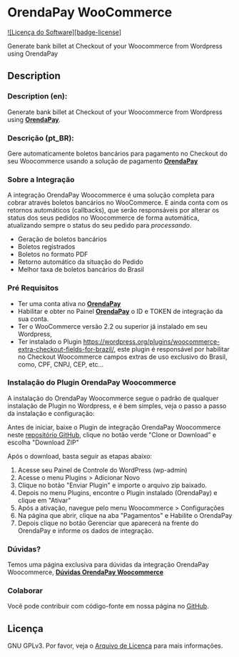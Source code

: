 # OrendaPay WooCommerce #
[![Licença do Software][badge-license]](LICENSE)

Generate bank billet at Checkout of your Woocommerce from Wordpress using OrendaPay 

## Description ##

### Description (en): ###

Generate bank billet at Checkout of your Woocommerce from Wordpress using **[OrendaPay](https://www.orendapay.com.br/)**.

### Descrição (pt_BR): ###

Gere automaticamente boletos bancários para pagamento no Checkout do seu Woocommerce usando a solução de pagamento **[OrendaPay](https://www.orendapay.com.br/)**

### Sobre a Integração ###

A integração OrendaPay Woocommerce é uma solução completa para cobrar através boletos bancários no WooCommerce. E ainda conta com os retornos automáticos (callbacks), que serão responsáveis por alterar os status dos seus pedidos no Woocommerce de forma automática, atualizando sempre o status do seu pedido para *processando*.

- Geração de boletos bancários
- Boletos registrados
- Boletos no formato PDF
- Retorno automático da situação do Pedido
- Melhor taxa de boletos bancários do Brasil

### Pré Requisitos ###

- Ter uma conta ativa no **[OrendaPay](https://www.orendapay.com.br/)**
- Habilitar e obter no Painel **[OrendaPay](https://www.orendapay.com.br/)** o ID e TOKEN de integração da sua conta.
- Ter o WooCommerce versão 2.2 ou superior já instalado em seu Wordpress, 
- Ter instalado o Plugin https://wordpress.org/plugins/woocommerce-extra-checkout-fields-for-brazil/, este plugin é responsável por habilitar no Checkout Woocommerce campos extras de uso exclusivo do Brasil, como, CPF, CNPJ, CEP, etc...

### Instalação do Plugin OrendaPay Woocommerce ###

A instalação do OrendaPay Woocommerce segue o padrão de qualquer instalação de Plugin no Wordpress, e é bem simples, veja o passo a passo da instalação e configuração:

Antes de iniciar, baixe o Plugin de integração OrendaPay Woocommerce neste [repositório GitHub](https://github.com/orendapay/orendapay-woocommerce/), clique no botão verde "Clone or Download" e escolha "Download ZIP"

Após o download, basta seguir as etapas abaixo:

1) Acesse seu Painel de Controle do WordPress (wp-admin)
2) Acesse o menu Plugins > Adicionar Novo
3) Clique no botão "Enviar Plugin" e importe o arquivo zip baixado.
4) Depois no menu Plugins, encontre o Plugin instalado (OrendaPay) e clique em "Ativar"
5) Após a ativação, navegue pelo menu Woocommerce > Configurações
6) Na página que abrir, clique na aba "Pagamentos" e Habilite o OrendaPay
7) Depois clique no botão Gerenciar que aparecerá na frente do OrendaPay e informe os dados de integração.

### Dúvidas? ###

Temos uma página exclusiva para dúvidas da integração OrendaPay Woocommerce, **[Dúvidas OrendaPay Woocommerce](https://www.orendapay.com.br/ecommerce)**

### Colaborar ###

Você pode contribuir com código-fonte em nossa página no [GitHub](https://github.com/orendapay/orendapay-woocommerce/).

## Licença

GNU GPLv3. Por favor, veja o [Arquivo de Licença](LICENSE) para mais informações.


